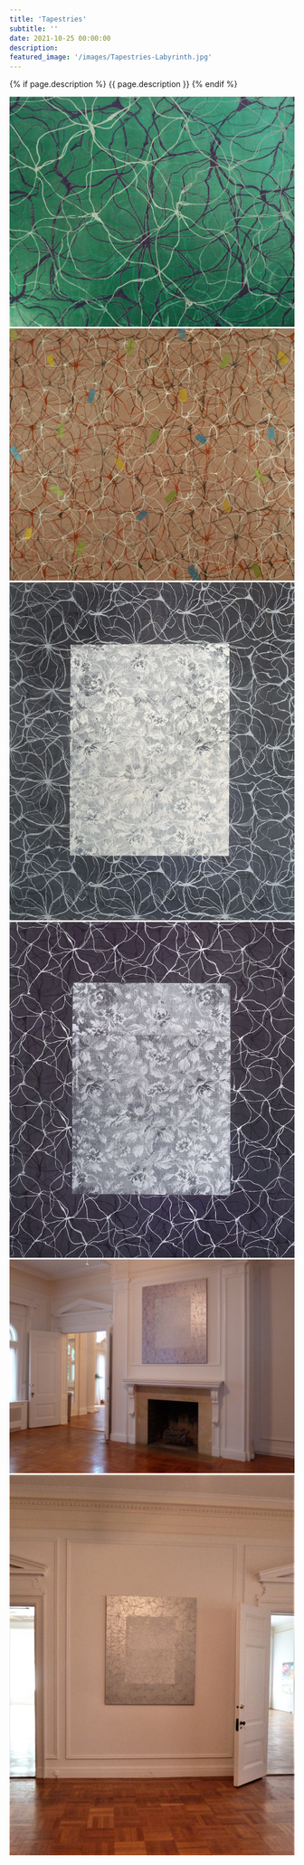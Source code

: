 ```yaml
---
title: 'Tapestries'
subtitle: ''
date: 2021-10-25 00:00:00
description: 
featured_image: '/images/Tapestries-Labyrinth.jpg'
---
```


{% if page.description %}
{{ page.description }}
{% endif %}

<div class="gallery" data-columns="2">
    <img src="/images/Tapestries-Labyrinth.jpg" alt="Labyrinth"><img src="/images/Tapestries-Net_152x137_2006.jpg" alt="Net 152x137 2006"><img src="/images/Tapestries-Tapestry_I_137x163_2012.jpg" alt="Tapestry I 137x163 2012"><img src="/images/Tapestries-Tapestry_II_137x163_2012.jpg" alt="Tapestry II 137x163 2012"><img src="/images/Tapestries-Tapestry_II.jpg" alt="Tapestry II"><img src="/images/Tapestries-Tapestry_I.jpg" alt="Tapestry I">
</div>
